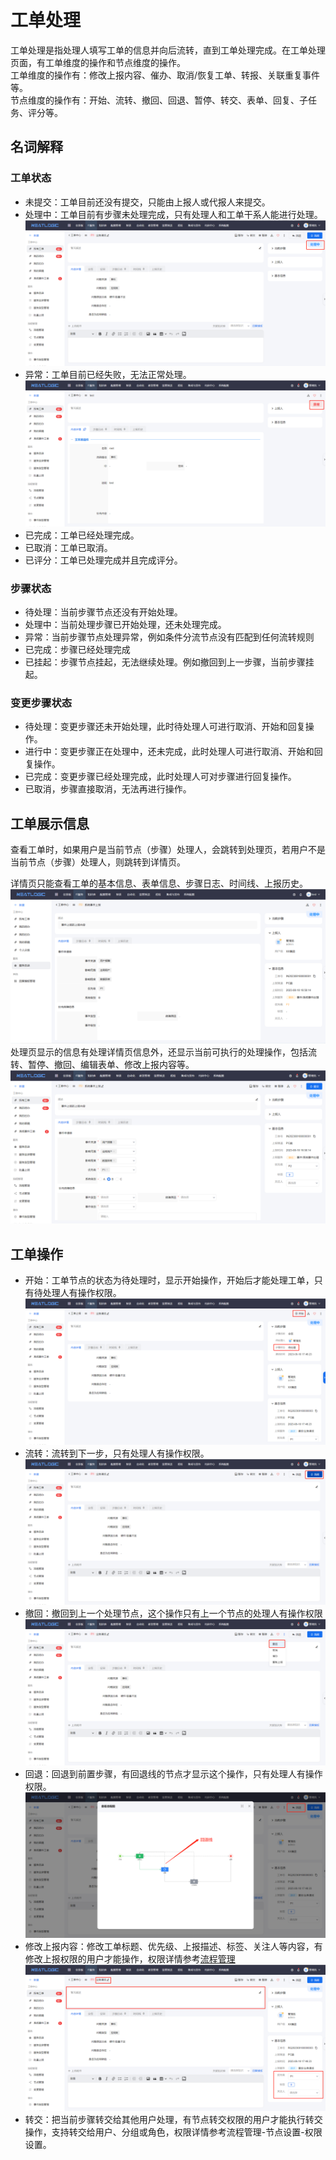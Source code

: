 # 工单处理
工单处理是指处理人填写工单的信息并向后流转，直到工单处理完成。在工单处理页面，有工单维度的操作和节点维度的操作。<br>
工单维度的操作有：修改上报内容、催办、取消/恢复工单、转报、关联重复事件等。<br>
节点维度的操作有：开始、流转、撤回、回退、暂停、转交、表单、回复、子任务、评分等。

## 名词解释
### 工单状态
- 未提交：工单目前还没有提交，只能由上报人或代报人来提交。
- 处理中：工单目前有步骤未处理完成，只有处理人和工单干系人能进行处理。
  ![](images/工单状态_处理中.png)
- 异常：工单目前已经失败，无法正常处理。
  ![](images/工单状态_异常.png)
- 已完成：工单已经处理完成。
- 已取消：工单已取消。
- 已评分：工单已处理完成并且完成评分。

### 步骤状态
- 待处理：当前步骤节点还没有开始处理。
- 处理中：当前处理步骤已开始处理，还未处理完成。
- 异常：当前步骤节点处理异常，例如条件分流节点没有匹配到任何流转规则
- 已完成：步骤已经处理完成
- 已挂起：步骤节点挂起，无法继续处理。例如撤回到上一步骤，当前步骤挂起。

### 变更步骤状态
- 待处理：变更步骤还未开始处理，此时待处理人可进行取消、开始和回复操作。
- 进行中：变更步骤正在处理中，还未完成，此时处理人可进行取消、开始和回复操作。
- 已完成：变更步骤已经处理完成，此时处理人可对步骤进行回复操作。
- 已取消，步骤直接取消，无法再进行操作。

## 工单展示信息
查看工单时，如果用户是当前节点（步骤）处理人，会跳转到处理页，若用户不是当前节点（步骤）处理人，则跳转到详情页。

详情页只能查看工单的基本信息、表单信息、步骤日志、时间线、上报历史。
![](images/工单详情页.png)
处理页显示的信息有处理详情页信息外，还显示当前可执行的处理操作，包括流转、暂停、撤回、编辑表单、修改上报内容等。
![](images/工单处理页.png)

## 工单操作
- 开始：工单节点的状态为待处理时，显示开始操作，开始后才能处理工单，只有待处理人有操作权限。
  ![](images/开始.png)
- 流转：流转到下一步，只有处理人有操作权限。
  ![](images/流转.png)
- 撤回：撤回到上一个处理节点，这个操作只有上一个节点的处理人有操作权限
  ![](images/撤回.png)
- 回退：回退到前置步骤，有回退线的节点才显示这个操作，只有处理人有操作权限。
  ![](images/回退.png)
- 修改上报内容：修改工单标题、优先级、上报描述、标签、关注人等内容，有修改上报权限的用户才能操作，权限详情参考[流程管理](../流程管理/流程管理.md)
  ![](images/修改上报内容.png)
- 转交：把当前步骤转交给其他用户处理，有节点转交权限的用户才能执行转交操作，支持转交给用户、分组或角色，权限详情参考流程管理-节点设置-权限设置。